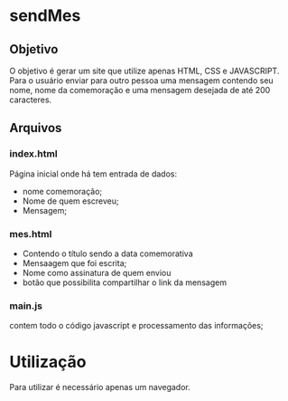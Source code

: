 # sendMes

## Objetivo

O objetivo é gerar um site que utilize apenas HTML, CSS e JAVASCRIPT. Para o usuário enviar para outro pessoa uma mensagem contendo seu nome, nome da comemoração e uma mensagem desejada de até 200 caracteres.

## Arquivos

### index.html
Página inicial onde há tem entrada de dados:
- nome comemoração;
- Nome de quem escreveu;
- Mensagem;

### mes.html
- Contendo o título sendo a data comemorativa
- Mensaagem que foi escrita;
- Nome como assinatura de quem enviou
- botão que possibilita compartilhar o link da mensagem

### main.js
contem todo o código javascript e  processamento das informações;

# Utilização
Para utilizar é necessário apenas um navegador.
